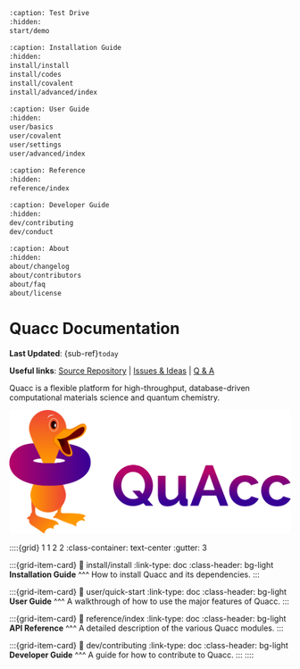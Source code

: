 ```{toctree}
:caption: Test Drive
:hidden:
start/demo
```

```{toctree}
:caption: Installation Guide
:hidden:
install/install
install/codes
install/covalent
install/advanced/index
```

```{toctree}
:caption: User Guide
:hidden:
user/basics
user/covalent
user/settings
user/advanced/index
```

```{toctree}
:caption: Reference
:hidden:
reference/index
```

```{toctree}
:caption: Developer Guide
:hidden:
dev/contributing
dev/conduct
```

```{toctree}
:caption: About
:hidden:
about/changelog
about/contributors
about/faq
about/license
```

# Quacc Documentation

**Last Updated**: {sub-ref}`today`

**Useful links**:
[Source Repository](https://github.com/arosen93/quacc) |
[Issues & Ideas](https://github.com/arosen93/quacc/issues) |
[Q & A](https://github.com/arosen93/quacc/discussions)

Quacc is a flexible platform for high-throughput, database-driven computational materials science and quantum chemistry.

![Quacc logo](_static/quacc_logo_wide.svg)

::::{grid} 1 1 2 2
:class-container: text-center
:gutter: 3

:::{grid-item-card}
:link: install/install
:link-type: doc
:class-header: bg-light
**Installation Guide**
^^^
How to install Quacc and its dependencies.
:::

:::{grid-item-card}
:link: user/quick-start
:link-type: doc
:class-header: bg-light
**User Guide**
^^^
A walkthrough of how to use the major features of Quacc.
:::

:::{grid-item-card}
:link: reference/index
:link-type: doc
:class-header: bg-light
**API Reference**
^^^
A detailed description of the various Quacc modules.
:::

:::{grid-item-card}
:link: dev/contributing
:link-type: doc
:class-header: bg-light
**Developer Guide**
^^^
A guide for how to contribute to Quacc.
:::
::::
